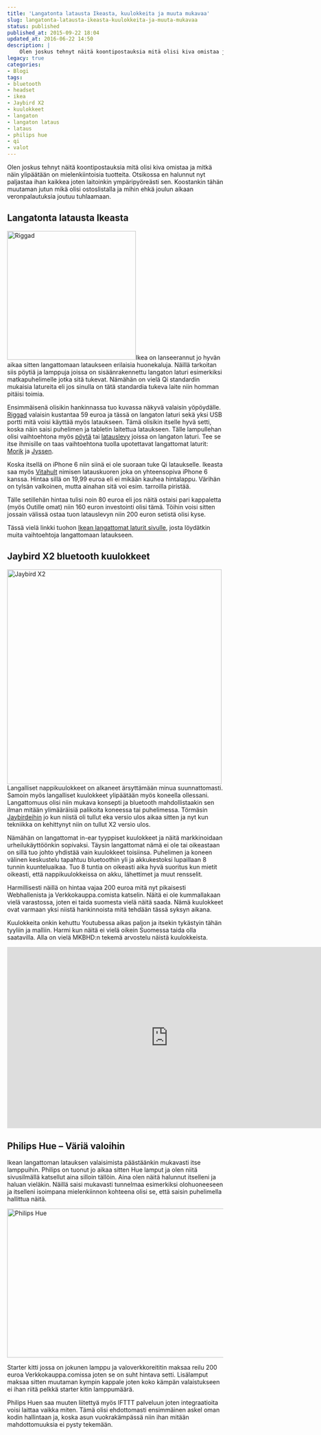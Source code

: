 ```yaml
---
title: 'Langatonta latausta Ikeasta, kuulokkeita ja muuta mukavaa'
slug: langatonta-latausta-ikeasta-kuulokkeita-ja-muuta-mukavaa
status: published
published_at: 2015-09-22 18:04
updated_at: 2016-06-22 14:50
description: |
    Olen joskus tehnyt näitä koontipostauksia mitä olisi kiva omistaa ja mitkä näin ylipäätään on mielenkiintoisia tuotteita. Otsikossa en halunnut nyt paljastaa ihan kaikkea joten laitoinkin ympäripyöreästi sen. Koostankin tähän muutaman jutun mikä olisi ostoslistalla ja mihin ehkä joulun aikaan veronpalautuksia joutuu tuhlaamaan. Langatonta latausta Ikeasta Ikea on lanseerannut jo hyvän aikaa sitten langattomaan lataukseen erilaisia… Jatka lukemista Langatonta latausta Ikeasta, kuulokkeita ja muuta mukavaa
legacy: true
categories:
- Blogi
tags:
- bluetooth
- headset
- ikea
- Jaybird X2
- kuulokkeet
- langaton
- langaton lataus
- lataus
- philips hue
- qi
- valot
---
```


<p>Olen joskus tehnyt näitä koontipostauksia mitä olisi kiva omistaa ja mitkä näin ylipäätään on mielenkiintoisia tuotteita. Otsikossa en halunnut nyt paljastaa ihan kaikkea joten laitoinkin ympäripyöreästi sen. Koostankin tähän muutaman jutun mikä olisi ostoslistalla ja mihin ehkä joulun aikaan veronpalautuksia joutuu tuhlaamaan.</p>
<h2>Langatonta latausta Ikeasta</h2>
<p><a href="https://cdn.markokaartinen.net/uploads/2015/09/riggad-tyovalaisin-langaton-laturi__0314514_PE514214_S4.jpg"><img loading="lazy" decoding="async" class="alignright wp-image-5792" src="https://cdn.markokaartinen.net/uploads/2015/09/riggad-tyovalaisin-langaton-laturi__0314514_PE514214_S4.jpg" alt="Riggad" width="300" height="300" srcset="https://cdn.markokaartinen.net/uploads/2015/09/riggad-tyovalaisin-langaton-laturi__0314514_PE514214_S4.jpg 500w, https://cdn.markokaartinen.net/uploads/2015/09/riggad-tyovalaisin-langaton-laturi__0314514_PE514214_S4-450x450.jpg 450w, https://cdn.markokaartinen.net/uploads/2015/09/riggad-tyovalaisin-langaton-laturi__0314514_PE514214_S4-100x100.jpg 100w, https://cdn.markokaartinen.net/uploads/2015/09/riggad-tyovalaisin-langaton-laturi__0314514_PE514214_S4-300x300.jpg 300w" sizes="(max-width: 300px) 100vw, 300px" /></a>Ikea on lanseerannut jo hyvän aikaa sitten langattomaan lataukseen erilaisia huonekaluja. Näillä tarkoitan siis pöytiä ja lamppuja joissa on sisäänrakennettu langaton laturi esimerkiksi matkapuhelimelle jotka sitä tukevat. Nämähän on vielä Qi standardin mukaisia latureita eli jos sinulla on tätä standardia tukeva laite niin homman pitäisi toimia.</p>
<p>Ensimmäisenä olisikin hankinnassa tuo kuvassa näkyvä valaisin yöpöydälle. <a href="http://www.ikea.com/fi/fi/catalog/products/40280678/" target="_blank">Riggad</a> valaisin kustantaa 59 euroa ja tässä on langaton laturi sekä yksi USB portti mitä voisi käyttää myös lataukseen. Tämä olisikin itselle hyvä setti, koska näin saisi puhelimen ja tabletin laitettua lataukseen. Tälle lampullehan olisi vaihtoehtona myös <a href="http://www.ikea.com/fi/fi/catalog/products/S39094738/" target="_blank">pöytä</a> tai <a href="http://www.ikea.com/fi/fi/catalog/products/40289792/" target="_blank">latauslevy</a> joissa on langaton laturi. Tee se itse ihmisille on taas vaihtoehtona tuolla upotettavat langattomat laturit: <a href="http://www.ikea.com/fi/fi/catalog/products/20299443/" target="_blank">Morik</a> ja <a href="http://www.ikea.com/fi/fi/catalog/products/80291873/" target="_blank">Jyssen</a>.</p>
<p>Koska itsellä on iPhone 6 niin siinä ei ole suoraan tuke Qi lataukselle. Ikeasta saa myös <a href="http://www.ikea.com/fi/fi/catalog/products/10314000/" target="_blank">Vitahult</a> nimisen latauskuoren joka on yhteensopiva iPhone 6 kanssa. Hintaa sillä on 19,99 euroa eli ei mikään kauhea hintalappu. Värihän on tylsän valkoinen, mutta ainahan sitä voi esim. tarroilla piristää.</p>
<p>Tälle setillehän hintaa tulisi noin 80 euroa eli jos näitä ostaisi pari kappaletta (myös Outille omat) niin 160 euron investointi olisi tämä. Töihin voisi sitten jossain välissä ostaa tuon latauslevyn niin 200 euron setistä olisi kyse.</p>
<p>Tässä vielä linkki tuohon <a href="http://www.ikea.com/fi/fi/catalog/categories/departments/wireless_charging/">Ikean langattomat laturit sivulle</a>, josta löydätkin muita vaihtoehtoja langattomaan lataukseen.</p>
<h2>Jaybird X2 bluetooth kuulokkeet</h2>
<p><a href="https://cdn.markokaartinen.net/uploads/2015/09/X2-Ice-up.jpg"><img loading="lazy" decoding="async" class="alignright wp-image-5799" src="https://cdn.markokaartinen.net/uploads/2015/09/X2-Ice-up-800x800.jpg" alt="Jaybird X2" width="500" height="500" /></a>Langalliset nappikuulokkeet on alkaneet ärsyttämään minua suunnattomasti. Samoin myös langalliset kuulokkeet ylipäätään myös koneella ollessani. Langattomuus olisi niin mukava konsepti ja bluetooth mahdollistaakin sen ilman mitään ylimääräisiä palikoita koneessa tai puhelimessa. Törmäsin <a href="http://www.jaybirdsport.com/X2-bluetooth-headphones/">Jaybirdeihin</a> jo kun niistä oli tullut eka versio ulos aikaa sitten ja nyt kun tekniikka on kehittynyt niin on tullut X2 versio ulos.</p>
<p>Nämähän on langattomat in-ear tyyppiset kuulokkeet ja näitä markkinoidaan urheilukäyttöönkin sopivaksi. Täysin langattomat nämä ei ole tai oikeastaan on sillä tuo johto yhdistää vain kuulokkeet toisiinsa. Puhelimen ja koneen välinen keskustelu tapahtuu bluetoothin yli ja akkukestoksi lupaillaan 8 tunnin kuunteluaikaa. Tuo 8 tuntia on oikeasti aika hyvä suoritus kun mietit oikeasti, että nappikuulokkeissa on akku, lähettimet ja muut rensselit.</p>
<p>Harmillisesti näillä on hintaa vajaa 200 euroa mitä nyt pikaisesti Webhallenista ja Verkkokauppa.comista katselin. Näitä ei ole kummallakaan vielä varastossa, joten ei taida suomesta vielä näitä saada. Nämä kuulokkeet ovat varmaan yksi niistä hankinnoista mitä tehdään tässä syksyn aikana.</p>
<p>Kuulokkeita onkin kehuttu Youtubessa aikas paljon ja itsekin tykästyin tähän tyyliin ja malliin. Harmi kun näitä ei vielä oikein Suomessa taida olla saatavilla. Alla on vielä MKBHD:n tekemä arvostelu näistä kuulokkeista.</p>
<p><iframe loading="lazy" title="Jaybird X2 Review: Best Bluetooth Earbuds!" width="750" height="422" src="https://www.youtube.com/embed/LObJOc5u7sY?feature=oembed" frameborder="0" allow="accelerometer; autoplay; clipboard-write; encrypted-media; gyroscope; picture-in-picture" allowfullscreen></iframe></p>
<h2>Philips Hue &#8211; Väriä valoihin</h2>
<p>Ikean langattoman latauksen valaisimista päästäänkin mukavasti itse lamppuihin. Philips on tuonut jo aikaa sitten Hue lamput ja olen niitä sivusilmällä katsellut aina silloin tällöin. Aina olen näitä halunnut itselleni ja haluan vieläkin. Näillä saisi mukavasti tunnelmaa esimerkiksi olohuoneeseen ja itselleni isoimpana mielenkiinnon kohteena olisi se, että saisin puhelimella hallittua näitä.</p>
<p><a href="https://cdn.markokaartinen.net/uploads/2015/09/HA779_AV3.jpg"><img loading="lazy" decoding="async" class="aligncenter wp-image-5806 size-medium" src="https://cdn.markokaartinen.net/uploads/2015/09/HA779_AV3-800x347.jpg" alt="Philips Hue" width="800" height="347" /></a></p>
<p>Starter kitti jossa on jokunen lamppu ja valoverkkoreititin maksaa reilu 200 euroa Verkkokauppa.comissa joten se on suht hintava setti. Lisälamput maksaa sitten muutaman kympin kappale joten koko kämpän valaistukseen ei ihan riitä pelkkä starter kitin lamppumäärä.</p>
<p>Philips Huen saa muuten liitettyä myös IFTTT palveluun joten integraatioita voisi laittaa vaikka miten. Tämä olisi ehdottomasti ensimmäinen askel oman kodin hallintaan ja, koska asun vuokrakämpässä niin ihan mitään mahdottomuuksia ei pysty tekemään.</p>
